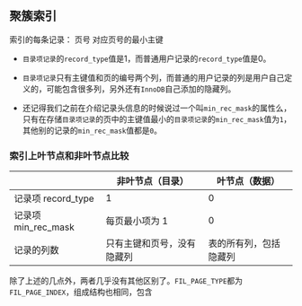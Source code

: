 ## 聚簇索引
索引的每条记录：
页号
对应页号的最小主键


- `目录项记录`的`record_type`值是1，而普通用户记录的`record_type`值是0。
    
- `目录项记录`只有主键值和页的编号两个列，而普通的用户记录的列是用户自己定义的，可能包含很多列，另外还有`InnoDB`自己添加的隐藏列。
    
- 还记得我们之前在介绍记录头信息的时候说过一个叫`min_rec_mask`的属性么，只有在存储`目录项记录`的页中的主键值最小的`目录项记录`的`min_rec_mask`值为`1`，其他别的记录的`min_rec_mask`值都是`0`。

### 索引上叶节点和非叶节点比较

|                  | 非叶节点（目录）      | 叶节点（数据）     |
| ---------------- | ------------- | ----------- |
| 记录项 record_type  | 1             | 0           |
| 记录项 min_rec_mask | 每页最小项为 1      | 0           |
| 记录的列数            | 只有主键和页号，没有隐藏列 | 表的所有列，包括隐藏列 |
除了上述的几点外，两者几乎没有其他区别了。`FIL_PAGE_TYPE`都为`FIL_PAGE_INDEX`，组成结构也相同，包含
